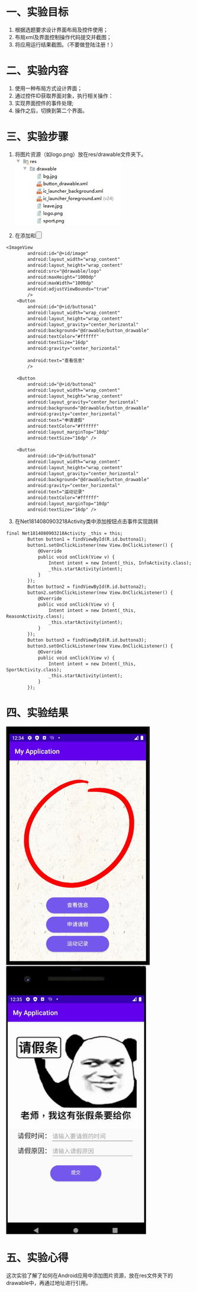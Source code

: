 # 一、实验目标

1. 根据选题要求设计界面布局及控件使用；
2. 布局xml及界面控制操作代码提交并截图；
3. 将应用运行结果截图。（不要做登陆注册！）

# 二、实验内容

1. 使用一种布局方式设计界面；
2. 通过控件ID获取界面对象，执行相关操作：
3. 实现界面控件的事件处理;
4. 操作之后，切换到第二个界面。

# 三、实验步骤

1. 将图片资源（如logo.png）放在res/drawable文件夹下。
 ![img](./lab4_1.jpg)

   

2. 在<LinearLayout>添加<ImageView>和<Button>

```
<ImageView
        android:id="@+id/image"
        android:layout_width="wrap_content"
        android:layout_height="wrap_content"
        android:src="@drawable/logo"
        android:maxHeight="1000dp"
        android:maxWidth="1000dp"
        android:adjustViewBounds="true"
        />
    <Button
        android:id="@+id/buttona1"
        android:layout_width="wrap_content"
        android:layout_height="wrap_content"
        android:layout_gravity="center_horizontal"
        android:background="@drawable/button_drawable"
        android:textColor="#ffffff"
        android:textSize="16dp"
        android:gravity="center_horizontal"

        android:text="查看信息"
        />

    <Button
        android:id="@+id/buttona2"
        android:layout_width="wrap_content"
        android:layout_height="wrap_content"
        android:layout_gravity="center_horizontal"
        android:background="@drawable/button_drawable"
        android:gravity="center_horizontal"
        android:text="申请请假"
        android:textColor="#ffffff"
        android:layout_marginTop="10dp"
        android:textSize="16dp" />

    <Button
        android:id="@+id/buttona3"
        android:layout_width="wrap_content"
        android:layout_height="wrap_content"
        android:layout_gravity="center_horizontal"
        android:background="@drawable/button_drawable"
        android:gravity="center_horizontal"
        android:text="运动记录"
        android:textColor="#ffffff"
        android:layout_marginTop="10dp"
        android:textSize="16dp" />
```



3. 在Net1814080903218Activity类中添加按钮点击事件实现跳转
```
final Net1814080903218Activity _this = this;
        Button button1 = findViewById(R.id.buttona1);
        button1.setOnClickListener(new View.OnClickListener() {
            @Override
            public void onClick(View v) {
                Intent intent = new Intent(_this, InfoActivity.class);
                _this.startActivity(intent);
            }
        });
        Button button2 = findViewById(R.id.buttona2);
        button2.setOnClickListener(new View.OnClickListener() {
            @Override
            public void onClick(View v) {
                Intent intent = new Intent(_this, ReasonActivity.class);
                _this.startActivity(intent);
            }
        });
        Button button3 = findViewById(R.id.buttona3);
        button3.setOnClickListener(new View.OnClickListener() {
            @Override
            public void onClick(View v) {
                Intent intent = new Intent(_this, SportActivity.class);
                _this.startActivity(intent);
            }
        });
```



# 四、实验结果

![img](./lab4_2.jpg)
![img](./lab4_3.jpg)

# 五、实验心得

这次实验了解了如何在Android应用中添加图片资源，放在res文件夹下的drawable中，再通过地址进行引用。